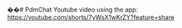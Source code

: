 ��#   P d m C h a t 
Youtube video using the app:
https://youtube.com/shorts/7yWsX1wKrZY?feature=share
 

